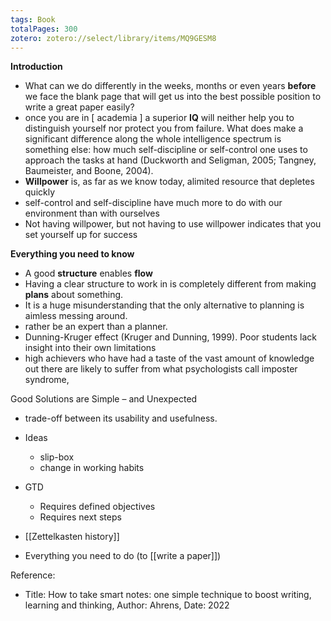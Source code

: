 ```yaml
---
tags: Book 
totalPages: 300
zotero: zotero://select/library/items/MQ9GESM8
---
```

 
 **Introduction**
 - What can we do differently in the weeks, months or even years **before** we face the blank page that will get us into the best possible position to write a great paper easily?
 - once you are in \[ academia \] a superior **IQ** will neither help you to distinguish yourself nor protect you from failure. What does make a significant difference along the whole intelligence spectrum is something else: how much self-discipline or self-control one uses to approach the tasks at hand (Duckworth and Seligman, 2005; Tangney, Baumeister, and Boone, 2004).
 - **Willpower** is, as far as we know today, alimited resource that depletes quickly
 - self-control and self-discipline have much more to do with our environment than with ourselves
 - Not having willpower, but not having to use willpower indicates that you set yourself up for success

**Everything you need to know**
- A good **structure** enables **flow**
- Having a clear structure to work in is completely different from making **plans** about something.
- It is a huge misunderstanding that the only alternative to planning is aimless messing around.
- rather be an expert than a planner.
- Dunning-Kruger effect (Kruger and Dunning, 1999). Poor students lack insight into their own limitations
- high achievers who have had a taste of the vast amount of knowledge out there are likely to suffer from what psychologists call imposter syndrome,

Good Solutions are Simple – and Unexpected
- trade-off between its usability and usefulness.
- Ideas
	- slip-box
	- change in working habits
- GTD
	- Requires defined objectives
	- Requires next steps

- [[Zettelkasten history]]
- Everything you need to do (to [[write a paper]])

Reference:
- Title: How to take smart notes: one simple technique to boost writing, learning and thinking, Author: Ahrens, Date: 2022